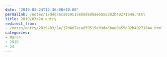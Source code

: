```yaml
---
date: "2019-03-24T12:36:08+10:00"
permalink: /notes/17d4d7aca859515eb9da8bae0a55d82b4027164a.html
title: 2019/03/24 entry
redirect_from:
- /notes/entry/2019/03/24/17d4d7aca859515eb9da8bae0a55d82b4027164a.html
categories:
- March
- 2019
- 24
---
```

